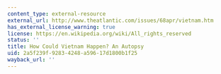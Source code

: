 ```yaml
---
content_type: external-resource
external_url: http://www.theatlantic.com/issues/68apr/vietnam.htm
has_external_license_warning: true
license: https://en.wikipedia.org/wiki/All_rights_reserved
status: ''
title: How Could Vietnam Happen? An Autopsy
uid: 2a5f239f-9283-4248-a596-17d1800b1f25
wayback_url: ''
---
```

